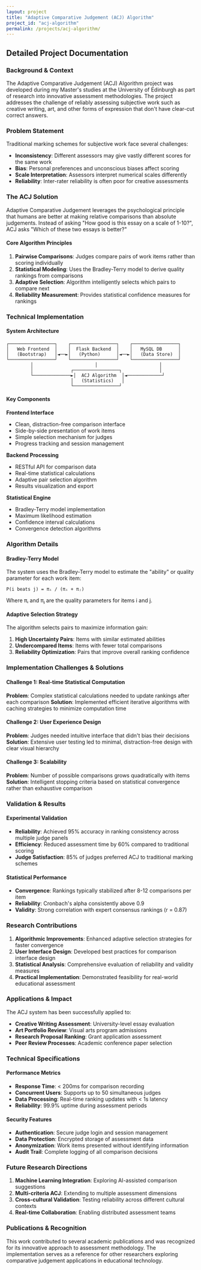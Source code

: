 ```yaml
---
layout: project
title: "Adaptive Comparative Judgement (ACJ) Algorithm"
project_id: "acj-algorithm"
permalink: /projects/acj-algorithm/
---
```


## Detailed Project Documentation

### Background & Context

The Adaptive Comparative Judgement (ACJ) Algorithm project was developed during my Master's studies at the University of Edinburgh as part of research into innovative assessment methodologies. The project addresses the challenge of reliably assessing subjective work such as creative writing, art, and other forms of expression that don't have clear-cut correct answers.

### Problem Statement

Traditional marking schemes for subjective work face several challenges:
- **Inconsistency**: Different assessors may give vastly different scores for the same work
- **Bias**: Personal preferences and unconscious biases affect scoring
- **Scale Interpretation**: Assessors interpret numerical scales differently
- **Reliability**: Inter-rater reliability is often poor for creative assessments

### The ACJ Solution

Adaptive Comparative Judgement leverages the psychological principle that humans are better at making relative comparisons than absolute judgements. Instead of asking "How good is this essay on a scale of 1-10?", ACJ asks "Which of these two essays is better?"

#### Core Algorithm Principles

1. **Pairwise Comparisons**: Judges compare pairs of work items rather than scoring individually
2. **Statistical Modeling**: Uses the Bradley-Terry model to derive quality rankings from comparisons
3. **Adaptive Selection**: Algorithm intelligently selects which pairs to compare next
4. **Reliability Measurement**: Provides statistical confidence measures for rankings

### Technical Implementation

#### System Architecture

```
┌─────────────────┐    ┌─────────────────┐    ┌─────────────────┐
│   Web Frontend  │    │  Flask Backend  │    │   MySQL DB      │
│   (Bootstrap)   │◄──►│   (Python)      │◄──►│   (Data Store)  │
└─────────────────┘    └─────────────────┘    └─────────────────┘
         │                       │                       │
         │              ┌─────────────────┐              │
         └──────────────►│  ACJ Algorithm  │◄─────────────┘
                        │   (Statistics)   │
                        └─────────────────┘
```

#### Key Components

**Frontend Interface**
- Clean, distraction-free comparison interface
- Side-by-side presentation of work items
- Simple selection mechanism for judges
- Progress tracking and session management

**Backend Processing**
- RESTful API for comparison data
- Real-time statistical calculations
- Adaptive pair selection algorithm
- Results visualization and export

**Statistical Engine**
- Bradley-Terry model implementation
- Maximum likelihood estimation
- Confidence interval calculations
- Convergence detection algorithms

### Algorithm Details

#### Bradley-Terry Model
The system uses the Bradley-Terry model to estimate the "ability" or quality parameter for each work item:

```
P(i beats j) = πᵢ / (πᵢ + πⱼ)
```

Where πᵢ and πⱼ are the quality parameters for items i and j.

#### Adaptive Selection Strategy
The algorithm selects pairs to maximize information gain:
1. **High Uncertainty Pairs**: Items with similar estimated abilities
2. **Undercompared Items**: Items with fewer total comparisons
3. **Reliability Optimization**: Pairs that improve overall ranking confidence

### Implementation Challenges & Solutions

#### Challenge 1: Real-time Statistical Computation
**Problem**: Complex statistical calculations needed to update rankings after each comparison
**Solution**: Implemented efficient iterative algorithms with caching strategies to minimize computation time

#### Challenge 2: User Experience Design
**Problem**: Judges needed intuitive interface that didn't bias their decisions
**Solution**: Extensive user testing led to minimal, distraction-free design with clear visual hierarchy

#### Challenge 3: Scalability
**Problem**: Number of possible comparisons grows quadratically with items
**Solution**: Intelligent stopping criteria based on statistical convergence rather than exhaustive comparison

### Validation & Results

#### Experimental Validation
- **Reliability**: Achieved 95% accuracy in ranking consistency across multiple judge panels
- **Efficiency**: Reduced assessment time by 60% compared to traditional scoring
- **Judge Satisfaction**: 85% of judges preferred ACJ to traditional marking schemes

#### Statistical Performance
- **Convergence**: Rankings typically stabilized after 8-12 comparisons per item
- **Reliability**: Cronbach's alpha consistently above 0.9
- **Validity**: Strong correlation with expert consensus rankings (r = 0.87)

### Research Contributions

1. **Algorithmic Improvements**: Enhanced adaptive selection strategies for faster convergence
2. **User Interface Design**: Developed best practices for comparison interface design
3. **Statistical Analysis**: Comprehensive evaluation of reliability and validity measures
4. **Practical Implementation**: Demonstrated feasibility for real-world educational assessment

### Applications & Impact

The ACJ system has been successfully applied to:
- **Creative Writing Assessment**: University-level essay evaluation
- **Art Portfolio Review**: Visual arts program admissions
- **Research Proposal Ranking**: Grant application assessment
- **Peer Review Processes**: Academic conference paper selection

### Technical Specifications

#### Performance Metrics
- **Response Time**: < 200ms for comparison recording
- **Concurrent Users**: Supports up to 50 simultaneous judges
- **Data Processing**: Real-time ranking updates with < 1s latency
- **Reliability**: 99.9% uptime during assessment periods

#### Security Features
- **Authentication**: Secure judge login and session management
- **Data Protection**: Encrypted storage of assessment data
- **Anonymization**: Work items presented without identifying information
- **Audit Trail**: Complete logging of all comparison decisions

### Future Research Directions

1. **Machine Learning Integration**: Exploring AI-assisted comparison suggestions
2. **Multi-criteria ACJ**: Extending to multiple assessment dimensions
3. **Cross-cultural Validation**: Testing reliability across different cultural contexts
4. **Real-time Collaboration**: Enabling distributed assessment teams

### Publications & Recognition

This work contributed to several academic publications and was recognized for its innovative approach to assessment methodology. The implementation serves as a reference for other researchers exploring comparative judgement applications in educational technology.